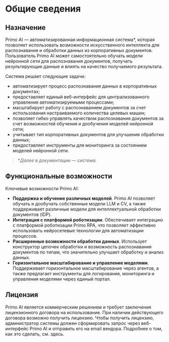 #  Общие сведения

## Назначение 

Primo AI — автоматизированная информационная система\*, которая позволяет использовать возможности искусственного интеллекта для распознавания и обработки данных из корпоративных документов. Пользователь Primo AI может самостоятельно обучать модели нейронной сети для распознавания документов, получать результирующие данные и влиять на качество получаемого результата. 

Система решает следующие задачи:
* автоматизирует процесс распознавания данных в корпоративных документах;
* предоставляет единый веб-интерфейс для централизованного управления автоматизируемыми процессами;
* масштабирует работу с распознаванием документов за счет использования настраиваемого количества целевых машин;
* позволяет гибко управлять качеством распознавания документов за счет возможностей обучения и дообучения моделей нейронной сети;
* учитывает тип корпоративных документов для улучшения обработки данных;
* предоставляет инструменты для мониторинга за состоянием моделей нейронной сети.


> \**Далее в документации — система.*

## Функциональные возможности

Ключевые возможности Primo AI:
* **Поддержка и обучение различных моделей**. Primo AI позволяет обучать и дообучать собственные модели LLM и CV, а также поддерживает различные модели для интеллектуальной обработки документов (IDP).
* **Интеграция с платформой роботизации**. Обеспечивает интеграцию с платформой роботизации Primo RPA, что позволяет эффективно использовать нейросетевые технологии для автоматизации процессов.
* **Расширенные возможности обработки данных**. Использует конструктор цепочек обработки и возможность распознавания документов по типам, что значительно улучшает обработку и анализ данных.
* **Горизонтальное масштабирование и управление моделями**. Поддерживает горизонтальное масштабирование через агентов, а также предлагает инструменты для логирования, мониторинга и управления моделями через единый портал.



## Лицензия

Primo AI является коммерческим решением и требует заключения лицензионного договора на использование. При наличии действующего договора возможно получить лицензию. Чтобы получить лицензию, администратор системы должен сформировать запрос через веб-интерфейс Primo AI и отправить его на email вендора. Подробнее о том, как это сделать, см. здесь.

